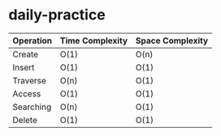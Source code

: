 # daily-practice

| Operation | Time Complexity | Space Complexity |
| -------- | -------- | -------- |
| Create | O(1) | O(n) |
| Insert | O(1) | O(1) |
| Traverse | O(n) | O(1) |
| Access | O(1) | O(1) |
| Searching | O(n) | O(1) |
| Delete | O(1) | O(1) |